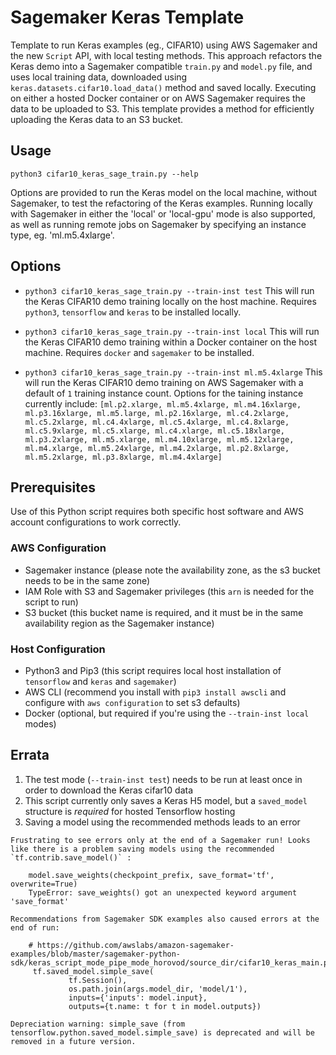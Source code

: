 # Sagemaker Keras Template
Template to run Keras examples (eg., CIFAR10) using AWS Sagemaker and the new `Script` API, with local testing methods. This approach refactors the Keras demo into a Sagemaker compatible `train.py` and `model.py` file, and uses local training data, downloaded using `keras.datasets.cifar10.load_data()` method and saved locally. Executing on either a hosted Docker container or on AWS Sagemaker requires the data to be uploaded to S3. This template provides a method for efficiently uploading the Keras data to an S3 bucket.

## Usage

```
python3 cifar10_keras_sage_train.py --help
```

Options are provided to run the Keras model on the local machine, without Sagemaker, to test the refactoring of the Keras examples. Running locally with Sagemaker in either the 'local' or 'local-gpu' mode is also supported, as well as running remote jobs on Sagemaker by specifying an instance type, eg. 'ml.m5.4xlarge'.

## Options


- `python3 cifar10_keras_sage_train.py --train-inst test`
  This will run the Keras CIFAR10 demo training locally on the host machine. Requires `python3`, `tensorflow` and `keras` to be installed locally.

- `python3 cifar10_keras_sage_train.py --train-inst local`
  This will run the Keras CIFAR10 demo training within a Docker container on the host machine. Requires `docker` and `sagemaker` to be installed.

- `python3 cifar10_keras_sage_train.py --train-inst ml.m5.4xlarge`
  This will run the Keras CIFAR10 demo training on AWS Sagemaker with a default of `1` training instance count. Options for the taining instance currently include: `[ml.p2.xlarge, ml.m5.4xlarge, ml.m4.16xlarge, ml.p3.16xlarge, ml.m5.large, ml.p2.16xlarge, ml.c4.2xlarge, ml.c5.2xlarge, ml.c4.4xlarge, ml.c5.4xlarge, ml.c4.8xlarge, ml.c5.9xlarge, ml.c5.xlarge, ml.c4.xlarge, ml.c5.18xlarge, ml.p3.2xlarge, ml.m5.xlarge, ml.m4.10xlarge, ml.m5.12xlarge, ml.m4.xlarge, ml.m5.24xlarge, ml.m4.2xlarge, ml.p2.8xlarge, ml.m5.2xlarge, ml.p3.8xlarge, ml.m4.4xlarge]`


## Prerequisites

Use of this Python script requires both specific host software and AWS account configurations to work correctly.

### AWS Configuration

- Sagemaker instance (please note the availability zone, as the s3 bucket needs to be in the same zone)
- IAM Role with S3 and Sagemaker privileges (this `arn` is needed for the script to run)
- S3 bucket (this bucket name is required, and it must be in the same availability region as the Sagemaker instance)

### Host Configuration

- Python3 and Pip3 (this script requires local host installation of `tensorflow` and `keras` and `sagemaker`)
- AWS CLI (recommend you install with `pip3 install awscli` and configure with `aws configuration` to set s3 defaults)
- Docker (optional, but required if you're using the `--train-inst local` modes)

## Errata

1. The test mode (`--train-inst test`) needs to be run at least once in order to download the Keras cifar10 data
2. This script currently only saves a Keras H5 model, but a `saved_model` structure is *required* for hosted Tensorflow hosting
3. Saving a model using the recommended methods leads to an error

```
Frustrating to see errors only at the end of a Sagemaker run! Looks like there is a problem saving models using the recommended `tf.contrib.save_model()` :

    model.save_weights(checkpoint_prefix, save_format='tf', overwrite=True)
    TypeError: save_weights() got an unexpected keyword argument 'save_format'

Recommendations from Sagemaker SDK examples also caused errors at the end of run:

    # https://github.com/awslabs/amazon-sagemaker-examples/blob/master/sagemaker-python-sdk/keras_script_mode_pipe_mode_horovod/source_dir/cifar10_keras_main.py
     tf.saved_model.simple_save(
             tf.Session(),
             os.path.join(args.model_dir, 'model/1'),
             inputs={'inputs': model.input},
             outputs={t.name: t for t in model.outputs})
    
Depreciation warning: simple_save (from tensorflow.python.saved_model.simple_save) is deprecated and will be removed in a future version.
```
